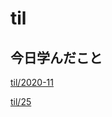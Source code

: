 # til

## 今日学んだこと

[til/2020\-11](https://github.com/tokiohamamatsu/til/blob/master/tir/2020-11.md#25)

[til/25](https://github.com/tokiohamamatsu/til/blob/master/%E6%B4%BB%E5%8B%95%E8%A8%98%E9%8C%B2/11/25.md)